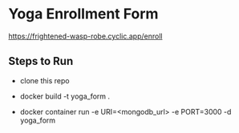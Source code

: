 # Yoga Enrollment Form
https://frightened-wasp-robe.cyclic.app/enroll

## Steps to Run

- clone this repo

- docker build -t yoga_form .

- docker container run -e URI=<mongodb_url> -e PORT=3000 -d yoga_form

